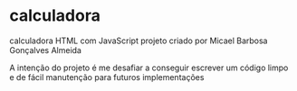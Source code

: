 # calculadora

calculadora HTML com JavaScript
projeto criado por Micael Barbosa Gonçalves Almeida

A intenção do projeto é me desafiar a conseguir escrever um código limpo e de fácil manutenção para futuros implementações